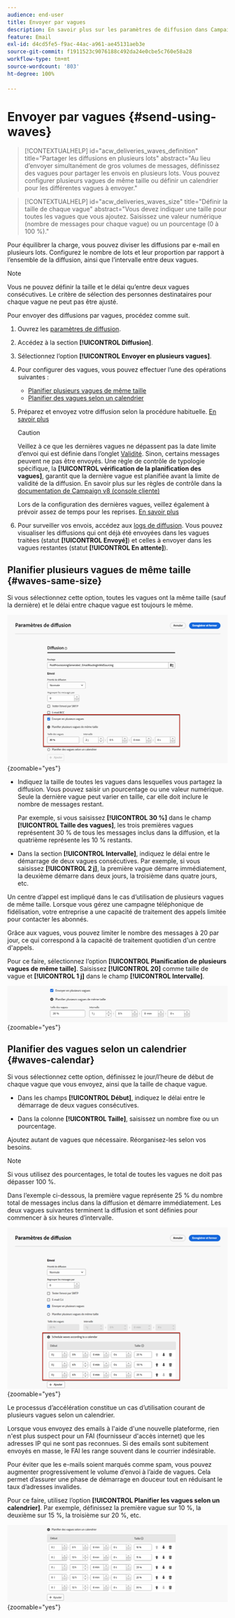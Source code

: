 ```yaml
---
audience: end-user
title: Envoyer par vagues
description: En savoir plus sur les paramètres de diffusion dans Campaign Web
feature: Email
exl-id: d4cd5fe5-f9ac-44ac-a961-ae45131aeb3e
source-git-commit: f1911523c9076188c492da24e0cbe5c760e58a28
workflow-type: tm+mt
source-wordcount: '803'
ht-degree: 100%

---
```


# Envoyer par vagues {#send-using-waves}

>[!CONTEXTUALHELP]
>id="acw_deliveries_waves_definition"
>title="Partager les diffusions en plusieurs lots"
>abstract="Au lieu d’envoyer simultanément de gros volumes de messages, définissez des vagues pour partager les envois en plusieurs lots. Vous pouvez configurer plusieurs vagues de même taille ou définir un calendrier pour les différentes vagues à envoyer."

>[!CONTEXTUALHELP]
>id="acw_deliveries_waves_size"
>title="Définir la taille de chaque vague"
>abstract="Vous devez indiquer une taille pour toutes les vagues que vous ajoutez. Saisissez une valeur numérique (nombre de messages pour chaque vague) ou un pourcentage (0 à 100 %)."

Pour équilibrer la charge, vous pouvez diviser les diffusions par e-mail en plusieurs lots. Configurez le nombre de lots et leur proportion par rapport à l’ensemble de la diffusion, ainsi que l’intervalle entre deux vagues.

>[!NOTE]
>
>Vous ne pouvez définir la taille et le délai qu’entre deux vagues consécutives. Le critère de sélection des personnes destinataires pour chaque vague ne peut pas être ajusté.

Pour envoyer des diffusions par vagues, procédez comme suit.

1. Ouvrez les [paramètres de diffusion](delivery-settings.md#retries).

1. Accédez à la section **[!UICONTROL Diffusion]**.

1. Sélectionnez l’option **[!UICONTROL Envoyer en plusieurs vagues]**.

1. Pour configurer des vagues, vous pouvez effectuer l’une des opérations suivantes :

   * [Planifier plusieurs vagues de même taille](#waves-same-size)
   * [Planifier des vagues selon un calendrier](#waves-calendar)

1. Préparez et envoyez votre diffusion selon la procédure habituelle. [En savoir plus](../msg/gs-deliveries.md)

   >[!CAUTION]
   >
   >Veillez à ce que les dernières vagues ne dépassent pas la date limite d’envoi qui est définie dans l’onglet [Validité](delivery-settings.md#validity). Sinon, certains messages peuvent ne pas être envoyés. Une règle de contrôle de typologie spécifique, la **[!UICONTROL vérification de la planification des vagues]**, garantit que la dernière vague est planifiée avant la limite de validité de la diffusion. En savoir plus sur les règles de contrôle dans la [documentation de Campaign v8 (console cliente)](https://experienceleague.adobe.com/docs/campaign/automation/campaign-optimization/control-rules.html?lang=fr)
   >
   >Lors de la configuration des dernières vagues, veillez également à prévoir assez de temps pour les reprises. [En savoir plus](delivery-settings.md#retries)

1. Pour surveiller vos envois, accédez aux [logs de diffusion](../monitor/delivery-logs.md). Vous pouvez visualiser les diffusions qui ont déjà été envoyées dans les vagues traitées (statut **[!UICONTROL Envoyé]**) et celles à envoyer dans les vagues restantes (statut **[!UICONTROL En attente]**).

## Planifier plusieurs vagues de même taille {#waves-same-size}

Si vous sélectionnez cette option, toutes les vagues ont la même taille (sauf la dernière) et le délai entre chaque vague est toujours le même.

![Exemple de vagues de même taille](assets/waves-same-size.png){zoomable="yes"}

* Indiquez la taille de toutes les vagues dans lesquelles vous partagez la diffusion. Vous pouvez saisir un pourcentage ou une valeur numérique. Seule la dernière vague peut varier en taille, car elle doit inclure le nombre de messages restant.

  Par exemple, si vous saisissez **[!UICONTROL 30 %]** dans le champ **[!UICONTROL Taille des vagues]**, les trois premières vagues représentent 30 % de tous les messages inclus dans la diffusion, et la quatrième représente les 10 % restants.

* Dans la section **[!UICONTROL Intervalle]**, indiquez le délai entre le démarrage de deux vagues consécutives. Par exemple, si vous saisissez **[!UICONTROL 2 j]**, la première vague démarre immédiatement, la deuxième démarre dans deux jours, la troisième dans quatre jours, etc.

Un centre d’appel est impliqué dans le cas d’utilisation de plusieurs vagues de même taille. Lorsque vous gérez une campagne téléphonique de fidélisation, votre entreprise a une capacité de traitement des appels limitée pour contacter les abonnés.

Grâce aux vagues, vous pouvez limiter le nombre des messages à 20 par jour, ce qui correspond à la capacité de traitement quotidien d&#39;un centre d&#39;appels.

Pour ce faire, sélectionnez l’option **[!UICONTROL Planification de plusieurs vagues de même taille]**. Saisissez **[!UICONTROL 20]** comme taille de vague et **[!UICONTROL 1 j]** dans le champ **[!UICONTROL Intervalle]**.

![Exemple de vagues pour le traitement d’un centre d’appels](assets/waves-call-center.png){zoomable="yes"}

## Planifier des vagues selon un calendrier {#waves-calendar}

Si vous sélectionnez cette option, définissez le jour/l’heure de début de chaque vague que vous envoyez, ainsi que la taille de chaque vague.

* Dans les champs **[!UICONTROL Début]**, indiquez le délai entre le démarrage de deux vagues consécutives.

* Dans la colonne **[!UICONTROL Taille]**, saisissez un nombre fixe ou un pourcentage.

Ajoutez autant de vagues que nécessaire. Réorganisez-les selon vos besoins.

>[!NOTE]
>
>Si vous utilisez des pourcentages, le total de toutes les vagues ne doit pas dépasser 100 %.

Dans l’exemple ci-dessous, la première vague représente 25 % du nombre total de messages inclus dans la diffusion et démarre immédiatement. Les deux vagues suivantes terminent la diffusion et sont définies pour commencer à six heures d’intervalle.

![Exemple de vagues programmées selon un calendrier](assets/waves-calendar.png){zoomable="yes"}

Le processus d’accélération constitue un cas d’utilisation courant de plusieurs vagues selon un calendrier.

Lorsque vous envoyez des emails à l&#39;aide d&#39;une nouvelle plateforme, rien n&#39;est plus suspect pour un FAI (fournisseur d&#39;accès internet) que les adresses IP qui ne sont pas reconnues. Si des emails sont subitement envoyés en masse, le FAI les range souvent dans le courrier indésirable.

Pour éviter que les e-mails soient marqués comme spam, vous pouvez augmenter progressivement le volume d’envoi à l’aide de vagues. Cela permet d’assurer une phase de démarrage en douceur tout en réduisant le taux d’adresses invalides.

Pour ce faire, utilisez l’option **[!UICONTROL Planifier les vagues selon un calendrier]**. Par exemple, définissez la première vague sur 10 %, la deuxième sur 15 %, la troisième sur 20 %, etc.

![Exemple de vagues pour le processus d’accélération](assets/waves-ramp-up.png){zoomable="yes"}